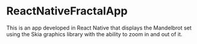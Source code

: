 # ReactNativeFractalApp
This is an app developed in React Native that displays the Mandelbrot set using the Skia graphics library with the ability to zoom in and out of it. 
